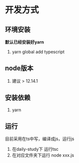 # 开发方式

## 环境安装
**默认已经安装好yarn**
1. yarn global add typescript

## node版本
1. 建议 > 12.14.1

## 安装依赖

1. yarn

## 运行
目前采用在ts中写，编译成js，运行js
1. 在daily-study下 运行tsc
2. 在对应文件夹下运行 node xxx.js

